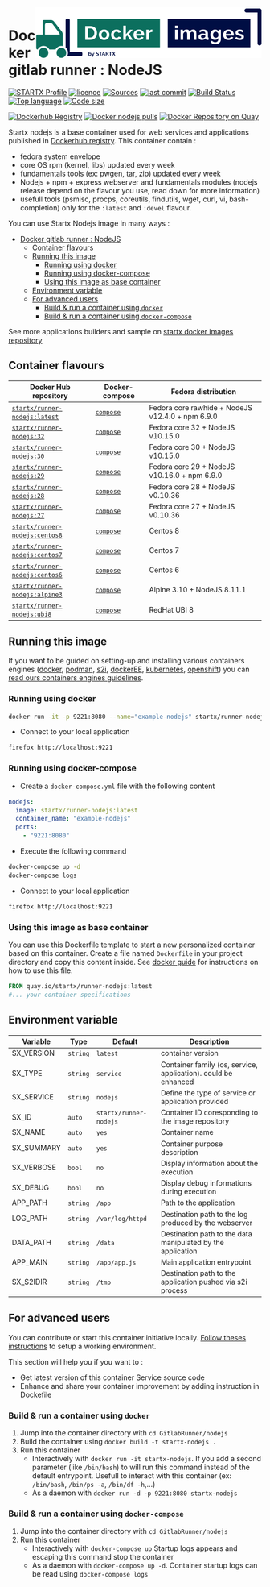 <img align="right" src="https://raw.githubusercontent.com/startxfr/docker-images/master/travis/logo-small.svg?sanitize=true">

# Docker gitlab runner : NodeJS

[![STARTX Profile](https://img.shields.io/badge/provider-startx-green.svg)](https://github.com/startxfr) [![licence](https://img.shields.io/github/license/startxfr/docker-images.svg)](https://github.com/startxfr/docker-images) [![Sources](https://img.shields.io/badge/startxfr-docker--images-blue.svg)](https://github.com/startxfr/docker-images/tree/master/GitlabRunner/nodejs/) [![last commit](https://img.shields.io/github/last-commit/startxfr/docker-images.svg)](https://github.com/startxfr/docker-images) [![Build Status](https://travis-ci.org/startxfr/docker-images.svg?branch=master)](https://travis-ci.org/startxfr/docker-images) [![Top language](https://img.shields.io/github/languages/count/startxfr/docker-images)](https://github.com/startxfr/docker-images) [![Code size](https://img.shields.io/github/languages/code-size/startxfr/docker-images)](https://github.com/startxfr/docker-images)

[![Dockerhub Registry](https://img.shields.io/docker/build/startx/runner-nodejs.svg)](https://hub.docker.com/r/startx/runner-nodejs) [![Docker nodejs pulls](https://img.shields.io/docker/pulls/startx/runner-nodejs)](https://hub.docker.com/r/startx/runner-nodejs) [![Docker Repository on Quay](https://quay.io/repository/startx/nodejs/status "Docker Repository on Quay")](https://quay.io/repository/startx/nodejs)

Startx nodejs is a base container used for web services and applications published in [Dockerhub registry](https://hub.docker.com/u/startx).
This container contain :

- fedora system envelope
- core OS rpm (kernel, libs) updated every week
- fundamentals tools (ex: pwgen, tar, zip) updated every week
- Nodejs + npm + express webserver and fundamentals modules (nodejs release depend on the flavour you use, read down for more information)
- usefull tools (psmisc, procps, coreutils, findutils, wget, curl, vi, bash-completion) only for the `:latest` and `:devel` flavour.

You can use Startx Nodejs image in many ways :

- [Docker gitlab runner : NodeJS](#docker-gitlab-runner--nodejs)
  - [Container flavours](#container-flavours)
  - [Running this image](#running-this-image)
    - [Running using docker](#running-using-docker)
    - [Running using docker-compose](#running-using-docker-compose)
    - [Using this image as base container](#using-this-image-as-base-container)
  - [Environment variable](#environment-variable)
  - [For advanced users](#for-advanced-users)
    - [Build & run a container using `docker`](#build--run-a-container-using-docker)
    - [Build & run a container using `docker-compose`](#build--run-a-container-using-docker-compose)

See more applications builders and sample on [startx docker images repository](https://github.com/startxfr/docker-images/blob/master)

## Container flavours

| Docker Hub repository                                                           | Docker-compose                                                                                                      | Fedora distribution                              |
| ------------------------------------------------------------------------------- | ------------------------------------------------------------------------------------------------------------------- | ------------------------------------------------ |
| [`startx/runner-nodejs:latest`](https://hub.docker.com/r/startx/runner-nodejs)  | [`compose`](https://raw.githubusercontent.com/startxfr/docker-images/master/GitlabRunner/nodejs/docker-compose.yml) | Fedora core rawhide + NodeJS v12.4.0 + npm 6.9.0 |
| [`startx/runner-nodejs:32`](https://hub.docker.com/r/startx/runner-nodejs)      | [`compose`](https://raw.githubusercontent.com/startxfr/docker-images/master/GitlabRunner/nodejs/docker-compose.yml) | Fedora core 32 + NodeJS v10.15.0                 |
| [`startx/runner-nodejs:30`](https://hub.docker.com/r/startx/runner-nodejs)      | [`compose`](https://raw.githubusercontent.com/startxfr/docker-images/master/GitlabRunner/nodejs/docker-compose.yml) | Fedora core 30 + NodeJS v10.15.0                 |
| [`startx/runner-nodejs:29`](https://hub.docker.com/r/startx/runner-nodejs)      | [`compose`](https://raw.githubusercontent.com/startxfr/docker-images/master/GitlabRunner/nodejs/docker-compose.yml) | Fedora core 29 + NodeJS v10.16.0 + npm 6.9.0     |
| [`startx/runner-nodejs:28`](https://hub.docker.com/r/startx/runner-nodejs)      | [`compose`](https://raw.githubusercontent.com/startxfr/docker-images/master/GitlabRunner/nodejs/docker-compose.yml) | Fedora core 28 + NodeJS v0.10.36                 |
| [`startx/runner-nodejs:27`](https://hub.docker.com/r/startx/runner-nodejs)      | [`compose`](https://raw.githubusercontent.com/startxfr/docker-images/master/GitlabRunner/nodejs/docker-compose.yml) | Fedora core 27 + NodeJS v0.10.36                 |
| [`startx/runner-nodejs:centos8`](https://hub.docker.com/r/startx/runner-nodejs) | [`compose`](https://raw.githubusercontent.com/startxfr/docker-images/master/GitlabRunner/nodejs/docker-compose.yml) | Centos 8                                         |
| [`startx/runner-nodejs:centos7`](https://hub.docker.com/r/startx/runner-nodejs) | [`compose`](https://raw.githubusercontent.com/startxfr/docker-images/master/GitlabRunner/nodejs/docker-compose.yml) | Centos 7                                         |
| [`startx/runner-nodejs:centos6`](https://hub.docker.com/r/startx/runner-nodejs) | [`compose`](https://raw.githubusercontent.com/startxfr/docker-images/master/GitlabRunner/nodejs/docker-compose.yml) | Centos 6                                         |
| [`startx/runner-nodejs:alpine3`](https://hub.docker.com/r/startx/runner-nodejs) | [`compose`](https://raw.githubusercontent.com/startxfr/docker-images/master/GitlabRunner/nodejs/docker-compose.yml) | Alpine 3.10 + NodeJS 8.11.1                      |
| [`startx/runner-nodejs:ubi8`](https://hub.docker.com/r/startx/runner-nodejs)    | [`compose`](https://raw.githubusercontent.com/startxfr/docker-images/master/GitlabRunner/nodejs/docker-compose.yml) | RedHat UBI 8                                     |

## Running this image

If you want to be guided on setting-up and installing various containers engines
([docker](https://github.com/startxfr/containers-engines/blob/master/Docker.md),
[podman](https://github.com/startxfr/containers-engines/blob/master/Podman.md),
[s2i](https://github.com/startxfr/containers-engines/blob/master/S2I.md),
[dockerEE](https://github.com/startxfr/containers-engines/blob/master/DockerEE.md),
[kubernetes](https://github.com/startxfr/containers-engines/blob/master/Kubernetes.md),
[openshift](https://github.com/startxfr/containers-engines/blob/master/Openshift.md))
you can [read ours containers engines guidelines](https://github.com/startxfr/containers-engines).

### Running using docker

```bash
docker run -it -p 9221:8080 --name="example-nodejs" startx/runner-nodejs
```

- Connect to your local application

```bash
firefox http://localhost:9221
```

### Running using docker-compose

- Create a `docker-compose.yml` file with the following content

```yaml
nodejs:
  image: startx/runner-nodejs:latest
  container_name: "example-nodejs"
  ports:
    - "9221:8080"
```

- Execute the following command

```bash
docker-compose up -d
docker-compose logs
```

- Connect to your local application

```bash
firefox http://localhost:9221
```

### Using this image as base container

You can use this Dockerfile template to start a new personalized container based on this container. Create a file named `Dockerfile` in your project directory and copy this content inside. See [docker guide](http://docs.docker.com/engine/reference/builder/) for instructions on how to use this file.

```Dockerfile
FROM quay.io/startx/runner-nodejs:latest
#... your container specifications
```

## Environment variable

| Variable   | Type     | Default                | Description                                                    |
| ---------- | -------- | ---------------------- | -------------------------------------------------------------- |
| SX_VERSION | `string` | `latest`               | container version                                              |
| SX_TYPE    | `string` | `service`              | Container family (os, service, application). could be enhanced |
| SX_SERVICE | `string` | `nodejs`               | Define the type of service or application provided             |
| SX_ID      | `auto`   | `startx/runner-nodejs` | Container ID coresponding to the image repository              |
| SX_NAME    | `auto`   | `yes`                  | Container name                                                 |
| SX_SUMMARY | `auto`   | `yes`                  | Container purpose description                                  |
| SX_VERBOSE | `bool`   | `no`                   | Display information about the execution                        |
| SX_DEBUG   | `bool`   | `no`                   | Display debug informations during execution                    |
| APP_PATH   | `string` | `/app`                 | Path to the application                                        |
| LOG_PATH   | `string` | `/var/log/httpd`       | Destination path to the log produced by the webserver          |
| DATA_PATH  | `string` | `/data`                | Destination path to the data manipulated by the application    |
| APP_MAIN   | `string` | `/app/app.js`          | Main application entrypoint                                    |
| SX_S2IDIR  | `string` | `/tmp`                 | Destination path to the application pushed via s2i process     |

## For advanced users

You can contribute or start this container initiative locally.
[Follow theses instructions](https://github.com/startxfr/docker-images#setup-your-working-environment-mandatory) to setup a working environment.

This section will help you if you want to :

- Get latest version of this container Service source code
- Enhance and share your container improvement by adding instruction in Dockefile

### Build & run a container using `docker`

1. Jump into the container directory with `cd GitlabRunner/nodejs`
2. Build the container using `docker build -t startx-nodejs .`
3. Run this container
   - Interactively with `docker run -it startx-nodejs`. If you add a second parameter (like `/bin/bash`) to will run this command instead of the default entrypoint. Usefull to interact with this container (ex: `/bin/bash`, `/bin/ps -a`, `/bin/df -h`,...)
   - As a daemon with `docker run -d -p 9221:8080 startx-nodejs`

### Build & run a container using `docker-compose`

1. Jump into the container directory with `cd GitlabRunner/nodejs`
2. Run this container
   - Interactively with `docker-compose up` Startup logs appears and escaping this command stop the container
   - As a daemon with `docker-compose up -d`. Container startup logs can be read using `docker-compose logs`
